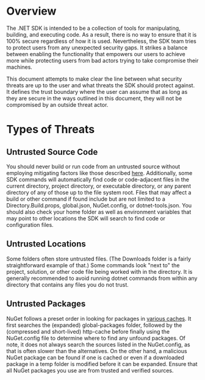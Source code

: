 # Overview
The .NET SDK is intended to be a collection of tools for manipulating, building, and executing code. As a result, there is no way to ensure that it is 100% secure regardless of how it is used. Nevertheless, the SDK team tries to protect users from any unexpected security gaps. It strikes a balance between enabling the functionality that empowers our users to achieve more while protecting users from bad actors trying to take compromise their machines.

This document attempts to make clear the line between what security threats are up to the user and what threats the SDK should protect against. It defines the trust boundary where the user can assume that as long as they are secure in the ways outlined in this document, they will not be compromised by an outside threat actor.

# Types of Threats

## Untrusted Source Code
You should never build or run code from an untrusted source without employing mitigating factors like those described [here](https://github.com/dotnet/sdk/blob/main/documentation/general/ExecutingCustomerCode.md). Additionally, some SDK commands will automatically find code or code-adjacent files in the current directory, project directory, or executable directory, or any parent directory of any of those up to the file system root. Files that may affect a build or other command if found include but are not limited to a Directory.Build.props, global.json, NuGet.config, or dotnet-tools.json. You should also check your home folder as well as environment variables that may point to other locations the SDK will search to find code or configuration files.

## Untrusted Locations
Some folders often store untrusted files. (The Downloads folder is a fairly straightforward example of that.) Some commands look "next to" the project, solution, or other code file being worked with in the directory. It is generally recommended to avoid running dotnet commands from within any directory that contains any files you do not trust.

## Untrusted Packages
NuGet follows a preset order in looking for packages in [various caches](https://learn.microsoft.com/nuget/consume-packages/managing-the-global-packages-and-cache-folders). It first searches the (expanded) global-packages folder, followed by the (compressed and short-lived) http-cache before finally using the NuGet.config file to determine where to find any unfound packages. Of note, it does not always search the sources listed in the NuGet.config, as that is often slower than the alternatives. On the other hand, a malicious NuGet package can be found if one is cached or even if a downloaded package in a temp folder is modified before it can be expanded. Ensure that all NuGet packages you use are from trusted and verified sources.
